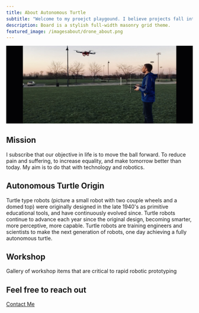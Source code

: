 ```yaml
---
title: About Autonomous Turtle
subtitle: "Welcome to my proejct playgound. I believe projects fall into two categroies: they either teach you something or they accomplsih a finished product goal. Not everything on this porfolio is fully finished, but that's becuase it taught me what I needed to learn along to way to consider it complete!"
description: Board is a stylish full-width masonry grid theme.
featured_image: /imagesabout/drone_about.png
---
```


![](/images/about/drone_about.png)

## Mission

I subscribe that our objective in life is to move the ball forward. To reduce pain and suffering, to increase equality, and make tomorrow better than today. My aim is to do that with technology and robotics. 


## Autonomous Turtle Origin
Turtle type robots (picture a small robot with two couple wheels and a domed top) were originally designed in the late 1940's as primitive educational tools, and have continuously  evolved since. Turtle robots continue to advance each year since the original design, becoming smarter, more perceptive, more capable. Turtle robots are training engineers and scientists to make the next generation of robots, one day achieving a fully autonomous turtle. 


## Workshop

Gallery of workshop items that are critical to rapid robotic prototyping

## Feel free to reach out
<a href="https://jekyllthemes.io/theme/board-portfolio-jekyll-theme" class="button button--large">Contact Me</a>
